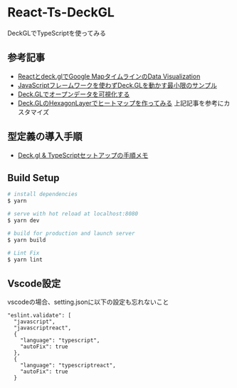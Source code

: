 # React-Ts-DeckGL
DeckGLでTypeScriptを使ってみる

## 参考記事
- [Reactとdeck.glでGoogle MapタイムラインのData Visualization](https://noah.plus/blog/006/)
- [JavaScriptフレームワークを使わずDeck.GLを動かす最小限のサンプル](https://note.mu/kazukio/n/nae8d19c59cd0)
- [Deck.GLでオープンデータを可視化する](https://qiita.com/t-mat/items/d33506cbf409c01264db)
- [Deck.GLのHexagonLayerでヒートマップを作ってみる](https://qiita.com/t-mat/items/b896cff2222ef7f416a5)
上記記事を参考にカスタマイズ

## 型定義の導入手順
- [Deck.gl & TypeScriptセットアップの手順メモ](https://scrapbox.io/naotaro-studymemo/Deck.gl_&_TypeScript%E3%82%BB%E3%83%83%E3%83%88%E3%82%A2%E3%83%83%E3%83%97%E3%81%AE%E6%89%8B%E9%A0%86%E3%83%A1%E3%83%A2)

## Build Setup
``` bash
# install dependencies
$ yarn

# serve with hot reload at localhost:8080
$ yarn dev

# build for production and launch server
$ yarn build

# Lint Fix
$ yarn lint
```


## Vscode設定
vscodeの場合、setting.jsonに以下の設定も忘れないこと
``` 
"eslint.validate": [
  "javascript",
  "javascriptreact",
  {
    "language": "typescript",
    "autoFix": true
  },
  {
    "language": "typescriptreact", 
    "autoFix": true 
  }
```
